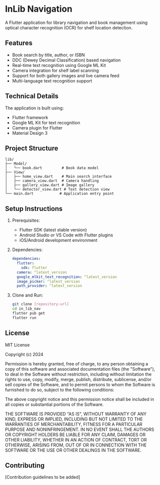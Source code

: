 # InLib Navigation

A Flutter application for library navigation and book management using optical character recognition (OCR) for shelf location detection.

## Features

- Book search by title, author, or ISBN
- DDC (Dewey Decimal Classification) based navigation
- Real-time text recognition using Google ML Kit
- Camera integration for shelf label scanning
- Support for both gallery images and live camera feed
- Multi-language text recognition support

## Technical Details

The application is built using:
- Flutter framework
- Google ML Kit for text recognition
- Camera plugin for Flutter
- Material Design 3

## Project Structure

```
lib/
├── Model/
│   └── book.dart         # Book data model
├── View/
│   ├── home_view.dart    # Main search interface
│   ├── camera_view.dart  # Camera handling
│   ├── gallery_view.dart # Image gallery
│   └── detector_view.dart # Text detection view
└── main.dart            # Application entry point
```

## Setup Instructions

1. Prerequisites:
   - Flutter SDK (latest stable version)
   - Android Studio or VS Code with Flutter plugins
   - iOS/Android development environment

2. Dependencies:
   ```yaml
   dependencies:
     flutter:
       sdk: flutter
     camera: ^latest_version
     google_mlkit_text_recognition: ^latest_version
     image_picker: ^latest_version
     path_provider: ^latest_version
   ```

3. Clone and Run:
   ```bash
   git clone [repository-url]
   cd in_lib_nav
   flutter pub get
   flutter run
   ```

## License

MIT License

Copyright (c) 2024

Permission is hereby granted, free of charge, to any person obtaining a copy
of this software and associated documentation files (the "Software"), to deal
in the Software without restriction, including without limitation the rights
to use, copy, modify, merge, publish, distribute, sublicense, and/or sell
copies of the Software, and to permit persons to whom the Software is
furnished to do so, subject to the following conditions:

The above copyright notice and this permission notice shall be included in all
copies or substantial portions of the Software.

THE SOFTWARE IS PROVIDED "AS IS", WITHOUT WARRANTY OF ANY KIND, EXPRESS OR
IMPLIED, INCLUDING BUT NOT LIMITED TO THE WARRANTIES OF MERCHANTABILITY,
FITNESS FOR A PARTICULAR PURPOSE AND NONINFRINGEMENT. IN NO EVENT SHALL THE
AUTHORS OR COPYRIGHT HOLDERS BE LIABLE FOR ANY CLAIM, DAMAGES OR OTHER
LIABILITY, WHETHER IN AN ACTION OF CONTRACT, TORT OR OTHERWISE, ARISING FROM,
OUT OF OR IN CONNECTION WITH THE SOFTWARE OR THE USE OR OTHER DEALINGS IN THE
SOFTWARE.

## Contributing

[Contribution guidelines to be added]

